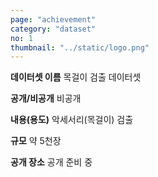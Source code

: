 ```yaml
---
page: "achievement"
category: "dataset"
no: 1
thumbnail: "../static/logo.png"
---
```


**데이터셋 이름** 목걸이 검출 데이터셋

**공개/비공개** 비공개

**내용(용도)** 악세서리(목걸이) 검출

**규모** 약 5천장

**공개 장소** 공개 준비 중
